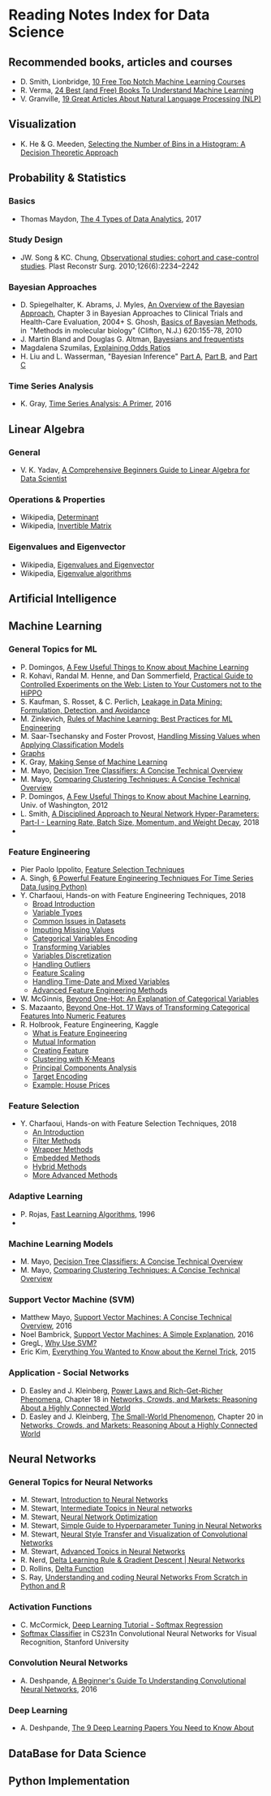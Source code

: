 # Reading Notes Index for Data Science


## Recommended books, articles and courses

+ D. Smith, Lionbridge, [10 Free Top Notch Machine Learning Courses](../Notes/a07-MLBooks.md#10-best-machine-learning-textbooks-that-all-data-scientists-should-read)
+ R. Verma, [24 Best (and Free) Books To Understand Machine Learning](../Notes/a07-MLBooks.md#24-best-and-free-books-to-understand-machine-learning)
+ V. Granville, [19 Great Articles About Natural Language Processing (NLP)](../Notes/a04-19NLP.md#19-great-articles-about-natural-language-processing-nlp)


## Visualization

+ K. He & G. Meeden, [Selecting the Number of Bins in a Histogram: A Decision Theoretic Approach](../AppliedDS-UMich/2-InfoVis/p01-HistBins.md)



## Probability & Statistics

### Basics

+ Thomas Maydon, [The 4 Types of Data Analytics](../Notes/a14-ProbStatA.md), 2017



### Study Design

+ JW. Song & KC. Chung, [Observational studies: cohort and case-control studies](../Notes/p02-Observational.md). Plast Reconstr Surg. 2010;126(6):2234–2242



### Bayesian Approaches

+ D. Spiegelhalter, K. Abrams, J. Myles, [An Overview of the Bayesian Approach](../Notes/p01-Bayesian.md), Chapter 3 in Bayesian Approaches to Clinical Trials and Health-Care Evaluation, 2004+ S. Ghosh, [Basics of Bayesian Methods](../Notes/p03-BayesianBasics.md), in "Methods in molecular biology" (Clifton, N.J.) 620:155-78, 2010
+ J. Martin Bland and Douglas G. Altman, [Bayesians and frequentists](../Notes/a05-Bayesian.md)
+ Magdalena Szumilas, [Explaining Odds Ratios](/Notes/a06-OddsRatios.md)
+ H. Liu and L. Wasserman, "Bayesian Inference" [Part A](../Notes/p04a-Bayesian.md), [Part B](../Notes/p04b-Bayesian.md), and [Part C](../Notes/p04c-Bayesian.md)



### Time Series Analysis

+ K. Gray, [Time Series Analysis: A Primer](../Notes/a13-TimeSeries.md), 2016


## Linear Algebra

### General

+ V. K. Yadav, [A Comprehensive Beginners Guide to Linear Algebra for Data Scientist](../Notes/la01-Begin4DS.md)

### Operations & Properties

+ Wikipedia, [Determinant](../Notes/la02-Determinant.md)
+ Wikipedia, [Invertible Matrix](../Notes/la05-Invertible.md)


### Eigenvalues and Eigenvector

+ Wikipedia, [Eigenvalues and Eigenvector](../Notes/la03-eigenvalues.md)
+ Wikipedia, [Eigenvalue algorithms](../Notes/la04-EigenvalueAlgo.md)


## Artificial Intelligence




## Machine Learning

### General Topics for ML

+ P. Domingos, [A Few Useful Things to Know about Machine Learning](../AppliedDS-UMich/3-AML/p0-UsefulThings.md)
+ R. Kohavi, Randal M. Henne, and Dan Sommerfield, [Practical Guide to Controlled Experiments on the Web: Listen to Your Customers not to the HiPPO](../AppliedDS-UMich/3-AML/p1-ControlledExp.md)
+ S. Kaufman, S. Rosset, & C. Perlich, [Leakage in Data Mining: Formulation, Detection, and Avoidance](../AppliedDS-UMich/3-AML/p3-Leakage.md)
+ M. Zinkevich, [Rules of Machine Learning: Best Practices for ML Engineering](../AppliedDS-UMich/3-AML/p4-MLRules.md)
+ M. Saar-Tsechansky and Foster Provost, [Handling Missing Values when Applying Classification Models](../AppliedDS-UMich/3-AML/p5-Missing.md)
+ [Graphs](../AppliedDS-UMich/5-SocialNet/p2-Graphs.md)
+ K. Gray, [Making Sense of Machine Learning](../Notes/a12-MLArticles.md#making-sense-of-machine-learner)
+ M. Mayo, [Decision Tree Classifiers: A Concise Technical Overview](../Notes/a12-MLArticles.md#decision-tree-classifiers-a-concise-technical-overview)
+ M. Mayo, [Comparing Clustering Techniques: A Concise Technical Overview](../Notes/a12-MLArticles.md#comparing-clustering-techniques-a-concise-technical-overview)
+ P. Domingos, [A Few Useful Things to Know about Machine Learning](../Notes/p06a-GeneralML.md), Univ. of Washington, 2012
+ L. Smith, [A Disciplined Approach to Neural Network Hyper-Parameters: Part-I - Learning Rate, Batch Size, Momentum, and Weight Decay](../ML/MLNN-Hinton/a13-HyperParam.md), 2018
+ 



### Feature Engineering

+ Pier Paolo Ippolito, [Feature Selection Techniques](../Notes/a02-FeatureEng.md)
+ A. Singh, [6 Powerful Feature Engineering Techniques For Time Series Data (using Python)](../Notes/a03-FeatureEngTech.md)
+ Y. Charfaoui, Hands-on with Feature Engineering Techniques, 2018
  + [Broad Introduction](../Notes/a08-FeatureEng.md#1-broad-introduction)
  + [Variable Types](../Notes/a08-FeatureEng.md#2-variables-types)
  + [Common Issues in Datasets](../Notes/a08-FeatureEng.md#3-common-issues-in-datasets)
  + [Imputing Missing Values](../Notes/a08-FeatureEng.md#4-imputing-missing-values)
  + [Categorical Variables Encoding](../Notes/a08-FeatureEng.md#5-encoding-categorical-variables)
  + [Transforming Variables](../Notes/a08-FeatureEng.md#6-transforming-variables)
  + [Variables Discretization](../Notes/a08-FeatureEng.md#7-variable-discretization)
  + [Handling Outliers](../Notes/a08-FeatureEng.md#8-handling-outliers)
  + [Feature Scaling](../Notes/a08-FeatureEng.md#9-feature-scaling)
  + [Handling Time-Date and Mixed Variables](../Notes/a08-FeatureEng.md#10-handling-date-time-and-mixed-variable)
  + [Advanced Feature Engineering Methods](../Notes/a08-FeatureEng.md#11-advanced-methods)
+ W. McGinnis, [Beyond One-Hot: An Explanation of Categorical Variables](../Notes/a16-FeatureEng.md#beyond-one-hot)
+ S. Mazaanto, [Beyond One-Hot. 17 Ways of Transforming Categorical Features Into Numeric Features](../Notes/a16-FeatureEng.md#beyond-one-hot-17-ways)
+ R. Holbrook, Feature Engineering, Kaggle
  + [What is Feature Engineering](../Notes/a17a-FeatureEng.md)
  + [Mutual Information](../Notes/a17b-MutualInfo.md)
  + [Creating Feature](../Notes/a17c-CreateFeat.md)
  + [Clustering with K-Means](../Notes/a17d-KMeans.md)
  + [Principal Components Analysis](../Notes/a17e-PCA.md)
  + [Target Encoding](../Notes/a17f-TargetEnc.md)
  + [Example: House Prices](../Notes/a17g-HousePrices.md)





### Feature Selection

+ Y. Charfaoui, Hands-on with Feature Selection Techniques, 2018
  + [An Introduction](../Notes/a09-FeatureSelect.md#1-an-introduction)
  + [Filter Methods](../Notes/a09-FeatureSelect.md#2-filter-methods)
  + [Wrapper Methods](../Notes/a09-FeatureSelect.md#3-wrapper-methods)
  + [Embedded Methods](../Notes/a09-FeatureSelect.md#4-embedded-methods)
  + [Hybrid Methods](../Notes/a09-FeatureSelect.md#5-hybrid-methods)
  + [More Advanced Methods](../Notes/a09-FeatureSelect.md#6-advanced-methods)




### Adaptive Learning

+ P. Rojas, [Fast Learning Algorithms](../ML/MLNN-Hinton/a12-Learning.md), 1996
+ 


### Machine Learning Models

+ M. Mayo, [Decision Tree Classifiers: A Concise Technical Overview](../Notes/a12-MLArticles.md#decision-tree-classifiers-a-concise-technical-overview)
+ M. Mayo, [Comparing Clustering Techniques: A Concise Technical Overview](../Notes/a12-MLArticles.md#comparing-clustering-techniques-a-concise-technical-overview)



### Support Vector Machine (SVM)

+ Matthew Mayo, [Support Vector Machines: A Concise Technical Overview](../Notes/a15-SVMa.md#support-vector-machines-a-concise-technical-overview), 2016
+ Noel Bambrick, [Support Vector Machines: A Simple Explanation](/Notes/a15-SVMa.md#support-vector-machines-a-simple-explanation), 2016
+ GregL, [Why Use SVM?](../Notes/a15-SVMa.md#why-use-svm)
+ Eric Kim, [Everything You Wanted to Know about the Kernel Trick](/Notes/a15-SVMa.md#everything-you-wanted-to-know-about-the-kernel-trick), 2015




### Application - Social Networks

+ D. Easley and J. Kleinberg, [Power Laws and Rich-Get-Richer Phenomena](../AppliedDS-UMich/5-SocialNet/p1-PowerLaw.md), Chapter 18 in [Networks, Crowds, and Markets: Reasoning About a Highly Connected World](http://www.cs.cornell.edu/home/kleinber/networks-book/)
+ D. Easley and J. Kleinberg, [The Small-World Phenomenon](../AppliedDS-UMich/5-SocialNet/p3-SmallWorld.md), Chapter 20 in [Networks, Crowds, and Markets: Reasoning About a Highly Connected World](http://www.cs.cornell.edu/home/kleinber/networks-book/)



## Neural Networks

### General Topics for Neural Networks

+ M. Stewart, [Introduction to Neural Networks](../ML/MLNN-Hinton/a01-IntroNN.md)
+ M. Stewart, [Intermediate Topics in Neural networks](../ML/MLNN-Hinton/a02-IntermediateNN.md)
+ M. Stewart, [Neural Network Optimization](../ML/MLNN-Hinton/a03-Optimization.md)
+ M. Stewart, [Simple Guide to Hyperparameter Tuning in Neural Networks](../ML/MLNN-Hinton/a04-Hyperparameter.md)
+ M. Stewart, [Neural Style Transfer and Visualization of Convolutional Networks](../ML/MLNN-Hinton/a05-VisualCNN.md)
+ M. Stewart, [Advanced Topics in Neural Networks](../ML/MLNN-Hinton/a14-Advanced.md)
+ R. Nerd, [Delta Learning Rule & Gradient Descent | Neural Networks](../ML/MLNN-Hinton/a06-DeltaRule.md)
+ D. Rollins, [Delta Function](../ML/MLNN-Hinton/a07-DeltaFunc.md)
+ S. Ray, [Understanding and coding Neural Networks From Scratch in Python and R](../Notes/a11-NeuralNets.md)


### Activation Functions

+ C. McCormick, [Deep Learning Tutorial - Softmax Regression](../ML/MLNN-Hinton/a08-SoftmaxReg.md)
+ [Softmax Classifier](../ML/MLNN-Hinton/a09-SoftmaxClass.md) in CS231n Convolutional Neural Networks for Visual Recognition, Stanford University



### Convolution Neural Networks

+ A. Deshpande, [A Beginner's Guide To Understanding Convolutional Neural Networks](../ML/MLNN-Hinton/a10-CNNsGuide.md), 2016


### Deep Learning

+ A. Deshpande, [The 9 Deep Learning Papers You Need to Know About](../ML/MLNN-Hinton/a11-9Papers.md)





## DataBase for Data Science




## Python Implementation


